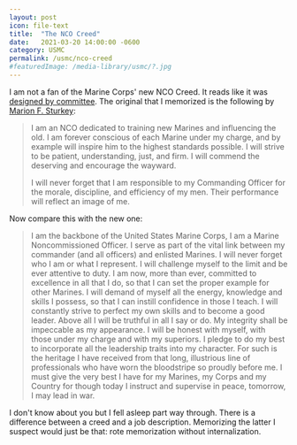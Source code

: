 ```yaml
---
layout: post
icon: file-text
title:  "The NCO Creed"
date:   2021-03-20 14:00:00 -0600
category: USMC
permalink: /usmc/nco-creed
#featuredImage: /media-library/usmc/?.jpg
---
```


I am not a fan of the Marine Corps' new NCO Creed. It reads like it was [designed by committee](https://en.wikipedia.org/wiki/Design_by_committee). The original that I memorized is the following by [Marion F. Sturkey](https://www.amazon.com/Marion-F-Sturkey/e/B000APJGFU/ref=dp_byline_cont_pop_book_1):

> I am an NCO dedicated to training new Marines and influencing the old.  I am forever conscious of each Marine under my charge, and by example will inspire him to the highest standards possible.  I will strive to be patient, understanding, just, and firm.  I will commend the deserving and encourage the wayward.
>
> I will never forget that I am responsible to my Commanding Officer for the morale, discipline, and efficiency of my men.  Their performance will reflect an image of me.

Now compare this with the new one:

> I am the backbone of the United States Marine Corps, I am a Marine Noncommissioned Officer. I serve as part of the vital link between my commander (and all officers) and enlisted Marines. I will never forget who I am or what I represent. I will challenge myself to the limit and be ever attentive to duty. I am now, more than ever, committed to excellence in all that I do, so that I can set the proper example for other Marines. I will demand of myself all the energy, knowledge and skills I possess, so that I can instill confidence in those I teach. I will constantly strive to perfect my own skills and to become a good leader. Above all I will be truthful in all I say or do. My integrity shall be impeccable as my appearance. I will be honest with myself, with those under my charge and with my superiors. I pledge to do my best to incorporate all the leadership traits into my character. For such is the heritage I have received from that long, illustrious line of professionals who have worn the bloodstripe so proudly before me. I must give the very best I have for my Marines, my Corps and my Country for though today I instruct and supervise in peace, tomorrow, I may lead in war.

I don't know about you but I fell asleep part way through. There is a difference between a creed and a job description.
Memorizing the latter I suspect would just be that: rote memorization without internalization.
